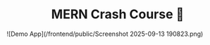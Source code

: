 <h1 align="center">MERN Crash Course 🚀</h1>

![Demo App](/frontend/public/Screenshot 2025-09-13 190823.png)

